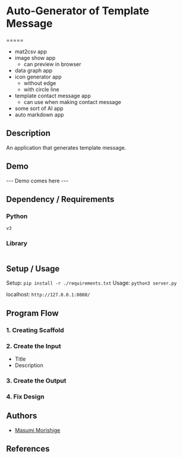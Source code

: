 # Auto-Generator of Template Message
=====
- mat2csv app
- image show app
    - can preview in browser
- data graph app
- icon generator app
    - without edge 
    - with circle line
- template contact message app
    - can use when making contact message
- some sort of AI app
- auto markdown app

## Description
An application that generates template message.

## Demo
--- Demo comes here ---

## Dependency / Requirements
### Python
`v3`

### Library
```

```

## Setup / Usage
Setup: `pip install -r ./requirements.txt`
Usage: `python3 server.py`

localhost: `http://127.0.0.1:8080/`

## Program Flow
### 1. Creating Scaffold

### 2. Create the Input
- Title
- Description

### 3. Create the Output

### 4. Fix Design

## Authors
- [Masumi Morishige](https://github.com/Masumi-M)

## References




